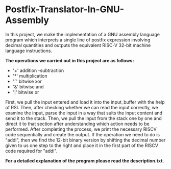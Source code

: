 # Postfix-Translator-In-GNU-Assembly

In this project, we make the implementation of a GNU assembly language program 
which interprets a single line of postfix expression involving decimal quantities and outputs the 
equivalent RISC-V 32-bit machine language instructions. 

**The operations we carried out in this project are as follows:**
* '+' addition -subtraction 
* '*' multiplication 
* 'ˆ' bitwise xor 
* '&' bitwise and 
* '|' bitwise or 

First, we pull the input entered and load it into the input_buffer with the help of RSI. 
Then, after checking whether we can read the input correctly, we examine the input, parse the 
input in a way that suits the input content and send it to the stack. 
Then, we pull the input from the stack one by one and direct it to that section after 
understanding which action needs to be performed. 
After completing the process, we print the necessary RISCV code sequentially and create 
the output. If the operation we need to do is "addi", then we find the 12-bit binary version by 
shifting the decimal number given to us one step to the right and place it in the first part of the 
RISCV code required for "addi".

**For a detailed explanation of the program please read the description.txt.**
